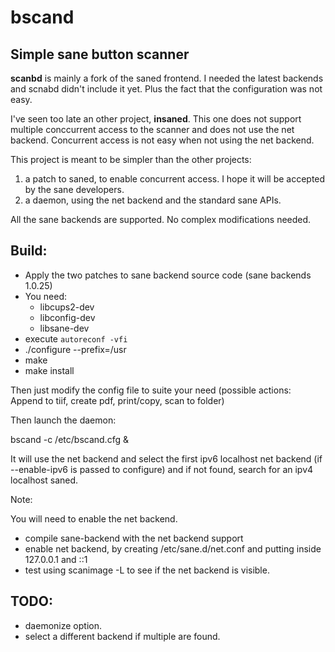 # bscand
Simple sane button scanner
--------------------------

**scanbd** is mainly a fork of the saned frontend. I needed the latest backends and scnabd didn't include it yet. Plus the fact that the configuration was not easy.

I've seen too late an other project, **insaned**.  This one does not support multiple conccurrent access to the scanner and does not use the net backend. Concurrent access is not easy when not using the net backend.


This project is meant to be simpler than the other projects:

1. a patch to saned, to enable concurrent access. I hope it will be accepted by the sane developers.
2. a daemon, using the net backend and the standard sane APIs.

All the sane backends are supported. No complex modifications needed.


Build:
------

* Apply the two patches to sane backend source code (sane backends 1.0.25)
* You need:
  * libcups2-dev
  * libconfig-dev
  * libsane-dev
* execute ``autoreconf -vfi``
* ./configure --prefix=/usr
* make
* make install


Then just modify the config file to suite your need (possible actions: Append to tiif, create pdf, print/copy, scan to folder)

Then launch the daemon:

bscand -c /etc/bscand.cfg &

It will use the net backend and select the first ipv6 localhost net backend (if --enable-ipv6 is passed to configure) and if not found, search for an ipv4 localhost saned.

Note:

You will need to enable the net backend.
- compile sane-backend with the net backend support
- enable net backend, by creating /etc/sane.d/net.conf and putting inside 127.0.0.1 and ::1
- test using scanimage -L to see if the net backend is visible.



TODO:
-----
* daemonize option.
* select a different backend if multiple are found.



